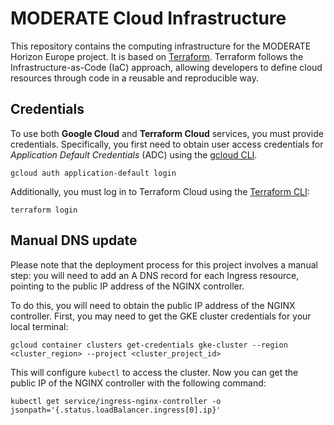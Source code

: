 # MODERATE Cloud Infrastructure

This repository contains the computing infrastructure for the MODERATE Horizon Europe project. It is based on [Terraform](https://www.terraform.io/). Terraform follows the Infrastructure-as-Code (IaC) approach, allowing developers to define cloud resources through code in a reusable and reproducible way.

## Credentials

To use both **Google Cloud** and **Terraform Cloud** services, you must provide credentials. Specifically, you first need to obtain user access credentials for _Application Default Credentials_ (ADC) using the [gcloud CLI](https://cloud.google.com/sdk/gcloud).

```
gcloud auth application-default login
```

Additionally, you must log in to Terraform Cloud using the [Terraform CLI](https://developer.hashicorp.com/terraform/downloads):

```
terraform login
```

## Manual DNS update

Please note that the deployment process for this project involves a manual step: you will need to add an A DNS record for each Ingress resource, pointing to the public IP address of the NGINX controller.

To do this, you will need to obtain the public IP address of the NGINX controller. First, you may need to get the GKE cluster credentials for your local terminal:

```
gcloud container clusters get-credentials gke-cluster --region <cluster_region> --project <cluster_project_id>
```

This will configure `kubectl` to access the cluster. Now you can get the public IP of the NGINX controller with the following command:

```
kubectl get service/ingress-nginx-controller -o jsonpath='{.status.loadBalancer.ingress[0].ip}'
```